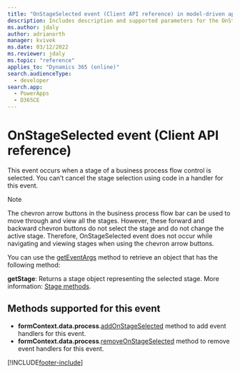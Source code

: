 ```yaml
---
title: "OnStageSelected event (Client API reference) in model-driven apps| MicrosoftDocs"
description: Includes description and supported parameters for the OnStageSelected event.
ms.author: jdaly
author: adrianorth
manager: kvivek
ms.date: 03/12/2022
ms.reviewer: jdaly
ms.topic: "reference"
applies_to: "Dynamics 365 (online)"
search.audienceType: 
  - developer
search.app: 
  - PowerApps
  - D365CE
---
```

# OnStageSelected event (Client API reference)

This event occurs when a stage of a business process flow control is selected. You can’t cancel the stage selection using code in a handler for this event.

> [!NOTE]
> The chevron arrow buttons in the business process flow bar can be used to move through and view all the stages. However, these forward and backward chevron buttons do not select the stage and do not change the active stage. Therefore, OnStageSelected event does not occur while navigating and viewing stages when using the chevron arrow buttons.

You can use the [getEventArgs](../executioncontext/getEventArgs.md) method to retrieve an object that has the following method:

**getStage**: Returns a stage object representing the selected stage. More information: [Stage methods](../formContext-data-process.md#stage-methods).

## Methods supported for this event

- **formContext.data.process**.[addOnStageSelected](../formcontext-data-process/eventhandlers/addOnStageSelected.md) method to add event handlers for this event.
- **formContext.data.process**.[removeOnStageSelected](../formcontext-data-process/eventhandlers/addOnStageSelected.md) method to remove event handlers for this event. 





[!INCLUDE[footer-include](../../../../../includes/footer-banner.md)]